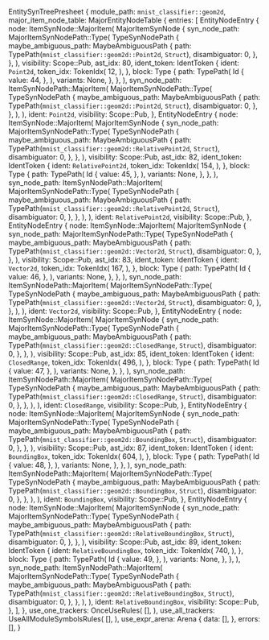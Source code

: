 EntitySynTreePresheet {
    module_path: `mnist_classifier::geom2d`,
    major_item_node_table: MajorEntityNodeTable {
        entries: [
            EntityNodeEntry {
                node: ItemSynNode::MajorItem(
                    MajorItemSynNode {
                        syn_node_path: MajorItemSynNodePath::Type(
                            TypeSynNodePath {
                                maybe_ambiguous_path: MaybeAmbiguousPath {
                                    path: TypePath(`mnist_classifier::geom2d::Point2d`, `Struct`),
                                    disambiguator: 0,
                                },
                            },
                        ),
                        visibility: Scope::Pub,
                        ast_idx: 80,
                        ident_token: IdentToken {
                            ident: `Point2d`,
                            token_idx: TokenIdx(
                                12,
                            ),
                        },
                        block: Type {
                            path: TypePath(
                                Id {
                                    value: 44,
                                },
                            ),
                            variants: None,
                        },
                    },
                ),
                syn_node_path: ItemSynNodePath::MajorItem(
                    MajorItemSynNodePath::Type(
                        TypeSynNodePath {
                            maybe_ambiguous_path: MaybeAmbiguousPath {
                                path: TypePath(`mnist_classifier::geom2d::Point2d`, `Struct`),
                                disambiguator: 0,
                            },
                        },
                    ),
                ),
                ident: `Point2d`,
                visibility: Scope::Pub,
            },
            EntityNodeEntry {
                node: ItemSynNode::MajorItem(
                    MajorItemSynNode {
                        syn_node_path: MajorItemSynNodePath::Type(
                            TypeSynNodePath {
                                maybe_ambiguous_path: MaybeAmbiguousPath {
                                    path: TypePath(`mnist_classifier::geom2d::RelativePoint2d`, `Struct`),
                                    disambiguator: 0,
                                },
                            },
                        ),
                        visibility: Scope::Pub,
                        ast_idx: 82,
                        ident_token: IdentToken {
                            ident: `RelativePoint2d`,
                            token_idx: TokenIdx(
                                154,
                            ),
                        },
                        block: Type {
                            path: TypePath(
                                Id {
                                    value: 45,
                                },
                            ),
                            variants: None,
                        },
                    },
                ),
                syn_node_path: ItemSynNodePath::MajorItem(
                    MajorItemSynNodePath::Type(
                        TypeSynNodePath {
                            maybe_ambiguous_path: MaybeAmbiguousPath {
                                path: TypePath(`mnist_classifier::geom2d::RelativePoint2d`, `Struct`),
                                disambiguator: 0,
                            },
                        },
                    ),
                ),
                ident: `RelativePoint2d`,
                visibility: Scope::Pub,
            },
            EntityNodeEntry {
                node: ItemSynNode::MajorItem(
                    MajorItemSynNode {
                        syn_node_path: MajorItemSynNodePath::Type(
                            TypeSynNodePath {
                                maybe_ambiguous_path: MaybeAmbiguousPath {
                                    path: TypePath(`mnist_classifier::geom2d::Vector2d`, `Struct`),
                                    disambiguator: 0,
                                },
                            },
                        ),
                        visibility: Scope::Pub,
                        ast_idx: 83,
                        ident_token: IdentToken {
                            ident: `Vector2d`,
                            token_idx: TokenIdx(
                                167,
                            ),
                        },
                        block: Type {
                            path: TypePath(
                                Id {
                                    value: 46,
                                },
                            ),
                            variants: None,
                        },
                    },
                ),
                syn_node_path: ItemSynNodePath::MajorItem(
                    MajorItemSynNodePath::Type(
                        TypeSynNodePath {
                            maybe_ambiguous_path: MaybeAmbiguousPath {
                                path: TypePath(`mnist_classifier::geom2d::Vector2d`, `Struct`),
                                disambiguator: 0,
                            },
                        },
                    ),
                ),
                ident: `Vector2d`,
                visibility: Scope::Pub,
            },
            EntityNodeEntry {
                node: ItemSynNode::MajorItem(
                    MajorItemSynNode {
                        syn_node_path: MajorItemSynNodePath::Type(
                            TypeSynNodePath {
                                maybe_ambiguous_path: MaybeAmbiguousPath {
                                    path: TypePath(`mnist_classifier::geom2d::ClosedRange`, `Struct`),
                                    disambiguator: 0,
                                },
                            },
                        ),
                        visibility: Scope::Pub,
                        ast_idx: 85,
                        ident_token: IdentToken {
                            ident: `ClosedRange`,
                            token_idx: TokenIdx(
                                496,
                            ),
                        },
                        block: Type {
                            path: TypePath(
                                Id {
                                    value: 47,
                                },
                            ),
                            variants: None,
                        },
                    },
                ),
                syn_node_path: ItemSynNodePath::MajorItem(
                    MajorItemSynNodePath::Type(
                        TypeSynNodePath {
                            maybe_ambiguous_path: MaybeAmbiguousPath {
                                path: TypePath(`mnist_classifier::geom2d::ClosedRange`, `Struct`),
                                disambiguator: 0,
                            },
                        },
                    ),
                ),
                ident: `ClosedRange`,
                visibility: Scope::Pub,
            },
            EntityNodeEntry {
                node: ItemSynNode::MajorItem(
                    MajorItemSynNode {
                        syn_node_path: MajorItemSynNodePath::Type(
                            TypeSynNodePath {
                                maybe_ambiguous_path: MaybeAmbiguousPath {
                                    path: TypePath(`mnist_classifier::geom2d::BoundingBox`, `Struct`),
                                    disambiguator: 0,
                                },
                            },
                        ),
                        visibility: Scope::Pub,
                        ast_idx: 87,
                        ident_token: IdentToken {
                            ident: `BoundingBox`,
                            token_idx: TokenIdx(
                                604,
                            ),
                        },
                        block: Type {
                            path: TypePath(
                                Id {
                                    value: 48,
                                },
                            ),
                            variants: None,
                        },
                    },
                ),
                syn_node_path: ItemSynNodePath::MajorItem(
                    MajorItemSynNodePath::Type(
                        TypeSynNodePath {
                            maybe_ambiguous_path: MaybeAmbiguousPath {
                                path: TypePath(`mnist_classifier::geom2d::BoundingBox`, `Struct`),
                                disambiguator: 0,
                            },
                        },
                    ),
                ),
                ident: `BoundingBox`,
                visibility: Scope::Pub,
            },
            EntityNodeEntry {
                node: ItemSynNode::MajorItem(
                    MajorItemSynNode {
                        syn_node_path: MajorItemSynNodePath::Type(
                            TypeSynNodePath {
                                maybe_ambiguous_path: MaybeAmbiguousPath {
                                    path: TypePath(`mnist_classifier::geom2d::RelativeBoundingBox`, `Struct`),
                                    disambiguator: 0,
                                },
                            },
                        ),
                        visibility: Scope::Pub,
                        ast_idx: 89,
                        ident_token: IdentToken {
                            ident: `RelativeBoundingBox`,
                            token_idx: TokenIdx(
                                740,
                            ),
                        },
                        block: Type {
                            path: TypePath(
                                Id {
                                    value: 49,
                                },
                            ),
                            variants: None,
                        },
                    },
                ),
                syn_node_path: ItemSynNodePath::MajorItem(
                    MajorItemSynNodePath::Type(
                        TypeSynNodePath {
                            maybe_ambiguous_path: MaybeAmbiguousPath {
                                path: TypePath(`mnist_classifier::geom2d::RelativeBoundingBox`, `Struct`),
                                disambiguator: 0,
                            },
                        },
                    ),
                ),
                ident: `RelativeBoundingBox`,
                visibility: Scope::Pub,
            },
        ],
    },
    use_one_trackers: OnceUseRules(
        [],
    ),
    use_all_trackers: UseAllModuleSymbolsRules(
        [],
    ),
    use_expr_arena: Arena {
        data: [],
    },
    errors: [],
}